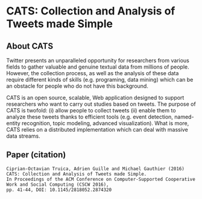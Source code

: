 # CATS: Collection and Analysis of Tweets made Simple

## About CATS


Twitter presents an unparalleled opportunity for researchers from various fields to gather valuable and genuine textual data from millions of people. However, the collection process, as well as the analysis of these data require different kinds of skills (e.g. programing, data mining) which can be an obstacle for people who do not have this background.

CATS is an open source, scalable, Web application designed to support researchers who want to carry out studies based on tweets. The purpose of CATS is twofold: (i) allow people to collect tweets (ii) enable them to analyze these tweets thanks to efficient tools (e.g. event detection, named-entity recognition, topic modeling, advanced visualization). What is more, CATS relies on a distributed implementation which can deal with massive data streams.

## Paper (citation)

	Ciprian-Octavian Truica, Adrien Guille and Michael Gauthier (2016) 
	CATS: Collection and Analysis of Tweets made Simple.
	In Proceedings of the ACM Conference on Computer-Supported Cooperative Work and Social Computing (CSCW 2016),
	pp. 41-44, DOI: 10.1145/2818052.2874320
